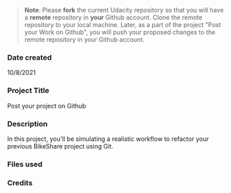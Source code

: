 >**Note**: Please **fork** the current Udacity repository so that you will have a **remote** repository in **your** Github account. Clone the remote repository to your local machine. Later, as a part of the project "Post your Work on Github", you will push your proposed changes to the remote repository in your Github account.

### Date created
10/8/2021

### Project Title
Post your project on Github
### Description
In this project, you'll be simulating a realistic workflow to refactor your previous BikeShare project using Git.
### Files used
### Credits

